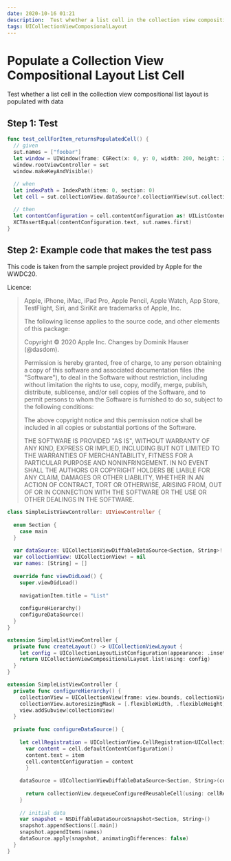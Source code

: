 ```yaml
---
date: 2020-10-16 01:21
description:  Test whether a list cell in the collection view compositional list layout is populated with data.
tags: UICollectionViewComposionalLayout
---
```


# Populate a Collection View Compositional Layout List Cell

Test whether a list cell in the collection view compositional list layout is populated with data

## Step 1: Test

```swift
func test_cellForItem_returnsPopulatedCell() {
  // given
  sut.names = ["foobar"]
  let window = UIWindow(frame: CGRect(x: 0, y: 0, width: 200, height: 200))
  window.rootViewController = sut
  window.makeKeyAndVisible()
  
  // when
  let indexPath = IndexPath(item: 0, section: 0)
  let cell = sut.collectionView.dataSource?.collectionView(sut.collectionView, cellForItemAt: indexPath) as! UICollectionViewListCell

  // then
  let contentConfiguration = cell.contentConfiguration as! UIListContentConfiguration
  XCTAssertEqual(contentConfiguration.text, sut.names.first)
}
```

## Step 2: Example code that makes the test pass

This code is taken from the sample project provided by Apple for the WWDC20.

Licence:

> Apple, iPhone, iMac, iPad Pro, Apple Pencil, Apple Watch, App Store, TestFlight, Siri, and SiriKit are trademarks of Apple, Inc.
>
> The following license applies to the source code, and other elements of this package:
>
> Copyright © 2020 Apple Inc.
> Changes by Dominik Hauser (@dasdom).
>
> Permission is hereby granted, free of charge, to any person obtaining a copy of this software and associated documentation files (the "Software"), to deal in the Software without restriction, including without limitation the rights to use, copy, modify, merge, publish, distribute, sublicense, and/or sell copies of the Software, and to permit persons to whom the Software is furnished to do so, subject to the following conditions:
>
> The above copyright notice and this permission notice shall be included in all copies or substantial portions of the Software.
>
> THE SOFTWARE IS PROVIDED "AS IS", WITHOUT WARRANTY OF ANY KIND, EXPRESS OR IMPLIED, INCLUDING BUT NOT LIMITED TO THE WARRANTIES OF MERCHANTABILITY, FITNESS FOR A PARTICULAR PURPOSE AND NONINFRINGEMENT. IN NO EVENT SHALL THE AUTHORS OR COPYRIGHT HOLDERS BE LIABLE FOR ANY CLAIM, DAMAGES OR OTHER LIABILITY, WHETHER IN AN ACTION OF CONTRACT, TORT OR OTHERWISE, ARISING FROM, OUT OF OR IN CONNECTION WITH THE SOFTWARE OR THE USE OR OTHER DEALINGS IN THE SOFTWARE.

```swift
class SimpleListViewController: UIViewController {
  
  enum Section {
    case main
  }
  
  var dataSource: UICollectionViewDiffableDataSource<Section, String>! = nil
  var collectionView: UICollectionView! = nil
  var names: [String] = []
  
  override func viewDidLoad() {
    super.viewDidLoad()
    
    navigationItem.title = "List"
    
    configureHierarchy()
    configureDataSource()
  }
}

extension SimpleListViewController {
  private func createLayout() -> UICollectionViewLayout {
    let config = UICollectionLayoutListConfiguration(appearance: .insetGrouped)
    return UICollectionViewCompositionalLayout.list(using: config)
  }
}

extension SimpleListViewController {
  private func configureHierarchy() {
    collectionView = UICollectionView(frame: view.bounds, collectionViewLayout: createLayout())
    collectionView.autoresizingMask = [.flexibleWidth, .flexibleHeight]
    view.addSubview(collectionView)
  }
  
  private func configureDataSource() {
    
    let cellRegistration = UICollectionView.CellRegistration<UICollectionViewListCell, String> { (cell, indexPath, item) in
      var content = cell.defaultContentConfiguration()
      content.text = item
      cell.contentConfiguration = content
      }
    
    dataSource = UICollectionViewDiffableDataSource<Section, String>(collectionView: collectionView) { (collectionView: UICollectionView, indexPath: IndexPath, name: String) -> UICollectionViewCell? in
      
      return collectionView.dequeueConfiguredReusableCell(using: cellRegistration, for: indexPath, item: name)
    }
    
    // initial data
    var snapshot = NSDiffableDataSourceSnapshot<Section, String>()
    snapshot.appendSections([.main])
    snapshot.appendItems(names)
    dataSource.apply(snapshot, animatingDifferences: false)
  }
}
```

